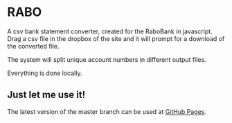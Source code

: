 # RABO

A csv bank statement converter, created for the RaboBank in javascript.
Drag a csv file in the dropbox of the site and it will prompt for a download of the converted file.

The system will split unique account numbers in different output files.

Everything is done locally.

## Just let me use it!
The latest version of the master branch can be used at [GitHub Pages](https://danielswrath.github.io/RABO). 